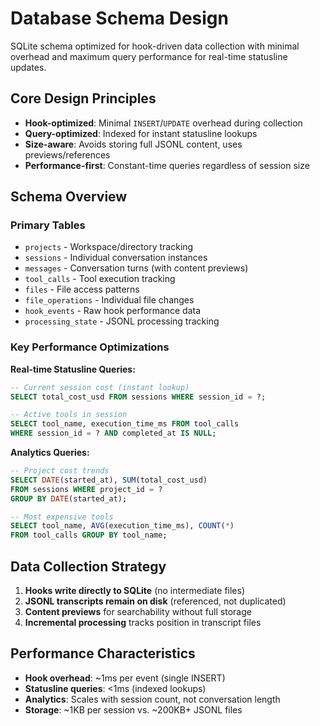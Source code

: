# Database Schema Design

SQLite schema optimized for hook-driven data collection with minimal
overhead and maximum query performance for real-time statusline
updates.

## Core Design Principles

- **Hook-optimized**: Minimal `INSERT`/`UPDATE` overhead during
  collection
- **Query-optimized**: Indexed for instant statusline lookups
- **Size-aware**: Avoids storing full JSONL content, uses
  previews/references
- **Performance-first**: Constant-time queries regardless of session
  size

## Schema Overview

### Primary Tables

- `projects` - Workspace/directory tracking
- `sessions` - Individual conversation instances
- `messages` - Conversation turns (with content previews)
- `tool_calls` - Tool execution tracking
- `files` - File access patterns
- `file_operations` - Individual file changes
- `hook_events` - Raw hook performance data
- `processing_state` - JSONL processing tracking

### Key Performance Optimizations

**Real-time Statusline Queries:**

```sql
-- Current session cost (instant lookup)
SELECT total_cost_usd FROM sessions WHERE session_id = ?;

-- Active tools in session
SELECT tool_name, execution_time_ms FROM tool_calls
WHERE session_id = ? AND completed_at IS NULL;
```

**Analytics Queries:**

```sql
-- Project cost trends
SELECT DATE(started_at), SUM(total_cost_usd)
FROM sessions WHERE project_id = ?
GROUP BY DATE(started_at);

-- Most expensive tools
SELECT tool_name, AVG(execution_time_ms), COUNT(*)
FROM tool_calls GROUP BY tool_name;
```

## Data Collection Strategy

1. **Hooks write directly to SQLite** (no intermediate files)
2. **JSONL transcripts remain on disk** (referenced, not duplicated)
3. **Content previews** for searchability without full storage
4. **Incremental processing** tracks position in transcript files

## Performance Characteristics

- **Hook overhead**: ~1ms per event (single INSERT)
- **Statusline queries**: <1ms (indexed lookups)
- **Analytics**: Scales with session count, not conversation length
- **Storage**: ~1KB per session vs. ~200KB+ JSONL files

